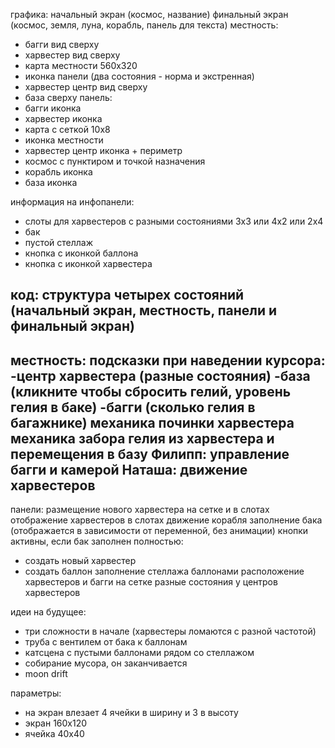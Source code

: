 графика:
начальный экран (космос, название)
финальный экран (космос, земля, луна, корабль, панель для текста)
местность:
- багги вид сверху
- харвестер вид сверху
- карта местности 560х320
- иконка панели (два состояния - норма и экстренная)
- харвестер центр вид сверху
- база сверху
панель:
- багги иконка
- харвестер иконка
- карта с сеткой 10х8
- иконка местности
- харвестер центр иконка + периметр
- космос с пунктиром и точкой назначения
- корабль иконка
- база иконка

информация на инфопанели:
- слоты для харвестеров с разными состояниями 3х3 или 4х2 или 2х4
- бак
- пустой стеллаж
- кнопка с иконкой баллона
- кнопка с иконкой харвестера

код:
структура четырех состояний (начальный экран, местность, панели и финальный экран)
-------
местность:
подсказки при наведении курсора:
-центр харвестера (разные состояния)
-база (кликните чтобы сбросить гелий, уровень гелия в баке)
-багги (сколько гелия в багажнике)
механика починки харвестера
механика забора гелия из харвестера и перемещения в базу
Филипп:
управление багги и камерой
Наташа:
движение харвестеров
-------
панели:
размещение нового харвестера на сетке и в слотах
отображение харвестеров в слотах
движение корабля
заполнение бака (отображается в зависимости от переменной, без анимации)
кнопки активны, если бак заполнен полностью:
- создать новый харвестер
- создать баллон
заполнение стеллажа баллонами
расположение харвестеров и багги на сетке
разные состояния у центров харвестеров

идеи на будущее:
- три сложности в начале (харвестеры ломаются с разной частотой)
- труба с вентилем от бака к баллонам
- катсцена с пустыми баллонами рядом со стеллажом
- собирание мусора, он заканчивается
- moon drift

параметры:
- на экран влезает 4 ячейки в ширину и 3 в высоту
- экран 160х120
- ячейка 40х40
